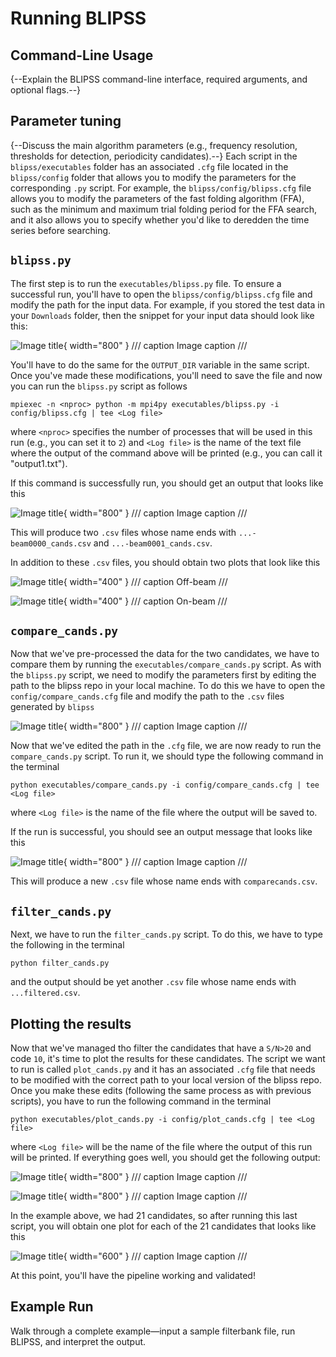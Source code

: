 # Running BLIPSS

## Command-Line Usage

{--Explain the BLIPSS command-line interface, required arguments, and optional flags.--}



## Parameter tuning

{--Discuss the main algorithm parameters (e.g., frequency resolution, thresholds for detection, periodicity candidates).--}
Each script in the `blipss/executables` folder has an associated `.cfg` file located in the
`blipss/config` folder that allows you to modify the parameters for the corresponding `.py` script. 
For example, the `blipss/config/blipss.cfg` file allows you to modify the parameters of
the fast folding algorithm (FFA), such as the minimum and maximum trial folding period
for the FFA search, and it also allows you to specify whether you'd like to deredden the time
series before searching.

## `blipss.py`

The first step is to run the `executables/blipss.py` file. To ensure a successful run, you'll
have to open the `blipss/config/blipss.cfg` file and modify the path for the input data. For
example, if you stored the test data in your `Downloads` folder, then the snippet for your
input data should look like this:

![Image title](input1.png){ width="800" }
/// caption
Image caption
///

You'll have to do the same for the `OUTPUT_DIR` variable in the same script.
Once you've made these modifications, you'll need to save the file and now you can run the 
`blipss.py` script as follows

```
mpiexec -n <nproc> python -m mpi4py executables/blipss.py -i config/blipss.cfg | tee <Log file>
```

where `<nproc>` specifies the number of processes that will be used in this run (e.g., you can
set it to `2`) and `<Log file>` is the name of the text file where the output of the command
above will be printed (e.g., you can call it "output1.txt").

If this command is successfully run, you should get an output that looks like this


![Image title](output1.png){ width="800" }
/// caption
Image caption
///

This will produce two `.csv` files whose name ends with `...-beam0000_cands.csv` and 
`...-beam0001_cands.csv`.

In addition to these `.csv` files, you should obtain two plots that look like this

![Image title](plt1.png){ width="400" }
/// caption
Off-beam
///

![Image title](plt2.png){ width="400" }
/// caption
On-beam
///

## `compare_cands.py`

Now that we've pre-processed the data for the two candidates, we have to compare them by running
the `executables/compare_cands.py` script. As with the `blipss.py` script, we need to modify the
parameters first by editing the path to the blipss repo in your local machine. To do this we have
to open the `config/compare_cands.cfg` file and modify the path to the `.csv` files generated by 
`blipss`

![Image title](input2.png){ width="800" }
/// caption
Image caption
///

Now that we've edited the path in the `.cfg` file, we are now ready to run the `compare_cands.py`
script. To run it, we should type the following command in the terminal

```
python executables/compare_cands.py -i config/compare_cands.cfg | tee <Log file>
```
where `<Log file>` is the name of the file where the output will be saved to.

If the run is successful, you should see an output message that looks like this

![Image title](output2.png){ width="800" }
/// caption
Image caption
///


This will produce a new `.csv` file whose name ends with `comparecands.csv`.

## `filter_cands.py`

Next, we have to run the `filter_cands.py` script. To do this, we have to type the following
in the terminal

```
python filter_cands.py
```

and the output should be yet another `.csv` file whose name ends with `...filtered.csv`.

## Plotting the results

Now that we've managed tho filter the candidates that have a `S/N>20` and code `10`, it's time
to plot the results for these candidates. The script we want to run is called `plot_cands.py` and
it has an associated `.cfg` file that needs to be modified with the correct path to your local
version of the blipss repo. Once you make these edits (following the same process as with
previous scripts), you have to run the following command in the terminal

```
python executables/plot_cands.py -i config/plot_cands.cfg | tee <Log file>
```
where `<Log file>` will be the name of the file where the output of this run will be printed.
If everything goes well, you should get the following output:


![Image title](output3.png){ width="800" }
/// caption
Image caption
///

![Image title](output4.png){ width="800" }
/// caption
Image caption
///

In the example above, we had 21 candidates, so after running this last script, you will obtain one
plot for each of the 21 candidates that looks like this

![Image title](plt4.png){ width="600" }
/// caption
Image caption
///

At this point, you'll have the pipeline working and validated!

## Example Run

Walk through a complete example—input a sample filterbank file, run BLIPSS, and interpret the output.

